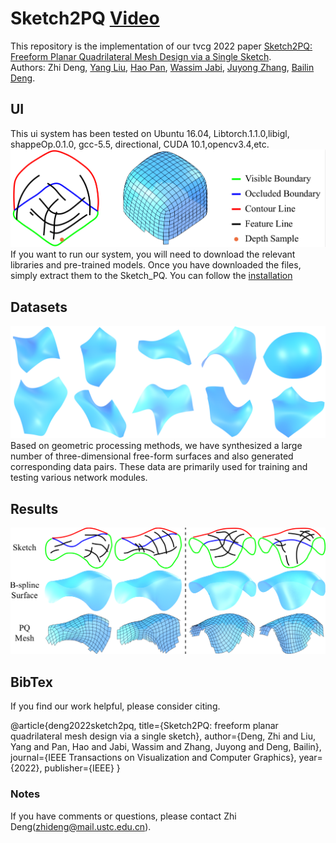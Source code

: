 # Sketch2PQ [Video](https://rec.ustc.edu.cn/share/21b85b00-10a3-11ee-8ab0-1d920ced0508)
This repository is the implementation of our tvcg 2022 paper [Sketch2PQ: Freeform Planar Quadrilateral Mesh Design via a Single Sketch](https://arxiv.org/abs/2201.09367).<br>
Authors: Zhi Deng, [Yang Liu](https://xueyuhanlang.github.io/), [Hao Pan](https://haopan.github.io/), [Wassim Jabi](https://profiles.cardiff.ac.uk/staff/jabiw), [Juyong Zhang](http://staff.ustc.edu.cn/~juyong/), [Bailin Deng](http://www.bdeng.me/).

## UI
This ui system has been tested on Ubuntu 16.04, Libtorch.1.1.0,libigl, shappeOp.0.1.0, gcc-5.5, directional, CUDA 10.1,opencv3.4,etc.
![](../image/gui_system.png)
If you want to run our system, you will need to download the relevant libraries and pre-trained models. Once you have downloaded the files, simply extract them to the Sketch_PQ. You can follow the [installation]()

## Datasets
![](../image/datasets.png)
Based on geometric processing methods, we have synthesized a large number of three-dimensional free-form surfaces and also generated corresponding data pairs. These data are primarily used for training and testing various network modules.

## Results
![](../image/results.png)
## BibTex
If you find our work helpful, please consider citing.

@article{deng2022sketch2pq,
  title={Sketch2PQ: freeform planar quadrilateral mesh design via a single sketch},
  author={Deng, Zhi and Liu, Yang and Pan, Hao and Jabi, Wassim and Zhang, Juyong and Deng, Bailin},
  journal={IEEE Transactions on Visualization and Computer Graphics},
  year={2022},
  publisher={IEEE}
}

### Notes
If you have comments or questions, please contact Zhi Deng([zhideng@mail.ustc.edu.cn]()).

